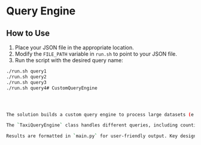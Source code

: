 # Query Engine

## How to Use

1. Place your JSON file in the appropriate location.
2. Modify the `FILE_PATH` variable in `run.sh` to point to your JSON file.
3. Run the script with the desired query name:

```bash
./run.sh query1
./run.sh query2
./run.sh query3
./run.sh query4# CustomQueryEngine




The solution builds a custom query engine to process large datasets (e.g., 20 million taxi trip records). It uses the `split_json` function to divide large JSON files into smaller chunks, which reduces memory usage and enhances performance. 

The `TaxiQueryEngine` class handles different queries, including counting trips, filtering by distance, and aggregating data by payment type, vendor, and date. Parallel processing with `multiprocessing.Pool` speeds up the execution by utilizing multiple CPU cores, and results from different chunks are merged for accurate statistics.

Results are formatted in `main.py` for user-friendly output. Key design decisions include chunking for memory efficiency, parallel processing for faster execution, and a modular structure for maintainability. This solution efficiently handles large datasets without external libraries like Pandas or Spark.
